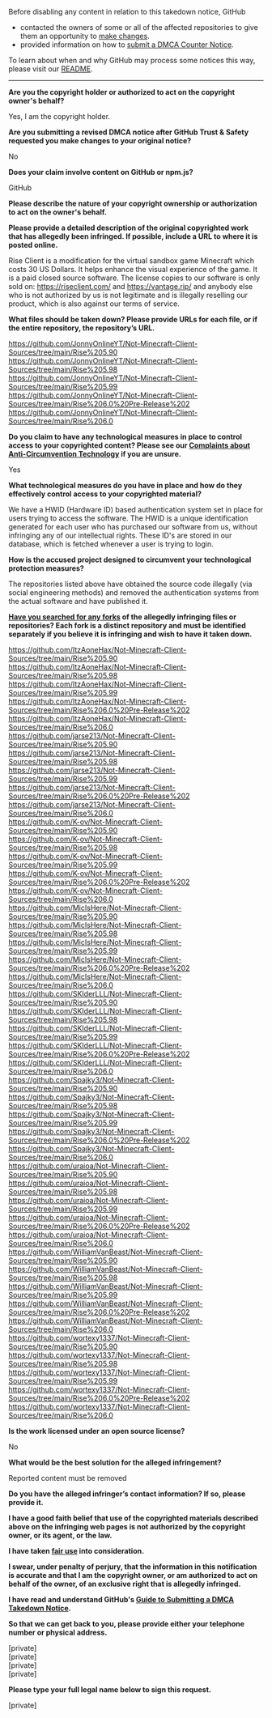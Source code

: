 Before disabling any content in relation to this takedown notice, GitHub
- contacted the owners of some or all of the affected repositories to give them an opportunity to [make changes](https://docs.github.com/en/github/site-policy/dmca-takedown-policy#a-how-does-this-actually-work).
- provided information on how to [submit a DMCA Counter Notice](https://docs.github.com/en/articles/guide-to-submitting-a-dmca-counter-notice).

To learn about when and why GitHub may process some notices this way, please visit our [README](https://github.com/github/dmca/blob/master/README.md#anatomy-of-a-takedown-notice).

---

**Are you the copyright holder or authorized to act on the copyright owner's behalf?**  
  
Yes, I am the copyright holder.  
  
**Are you submitting a revised DMCA notice after GitHub Trust & Safety requested you make changes to your original notice?**  
  
No  
  
**Does your claim involve content on GitHub or npm.js?**  
  
GitHub  
  
**Please describe the nature of your copyright ownership or authorization to act on the owner's behalf.**  
  
**Please provide a detailed description of the original copyrighted work that has allegedly been infringed. If possible, include a URL to where it is posted online.**  
  
Rise Client is a modification for the virtual sandbox game Minecraft which costs 30 US Dollars. It helps enhance the visual experience of the game. It is a paid closed source software. The license copies to our software is only sold on: https://riseclient.com/ and https://vantage.rip/ and anybody else who is not authorized by us is not legitimate and is illegally reselling our product, which is also against our terms of service.  
  
**What files should be taken down? Please provide URLs for each file, or if the entire repository, the repository’s URL.**  
  
https://github.com/JonnyOnlineYT/Not-Minecraft-Client-Sources/tree/main/Rise%205.90  
https://github.com/JonnyOnlineYT/Not-Minecraft-Client-Sources/tree/main/Rise%205.98  
https://github.com/JonnyOnlineYT/Not-Minecraft-Client-Sources/tree/main/Rise%205.99  
https://github.com/JonnyOnlineYT/Not-Minecraft-Client-Sources/tree/main/Rise%206.0%20Pre-Release%202  
https://github.com/JonnyOnlineYT/Not-Minecraft-Client-Sources/tree/main/Rise%206.0  
  
**Do you claim to have any technological measures in place to control access to your copyrighted content? Please see our <a href="https://docs.github.com/articles/guide-to-submitting-a-dmca-takedown-notice#complaints-about-anti-circumvention-technology">Complaints about Anti-Circumvention Technology</a> if you are unsure.**  
  
Yes  
  
**What technological measures do you have in place and how do they effectively control access to your copyrighted material?**  
  
We have a HWID (Hardware ID) based authentication system set in place for users trying to access the software. The HWID is a unique identification generated for each user who has purchased our software from us, without infringing any of our intellectual rights. These ID's are stored in our database, which is fetched whenever a user is trying to login.  
  
**How is the accused project designed to circumvent your technological protection measures?**  
  
The repositories listed above have obtained the source code illegally (via social engineering methods) and removed the authentication systems from the actual software and have published it.  
  
**<a href="https://docs.github.com/articles/dmca-takedown-policy#b-what-about-forks-or-whats-a-fork">Have you searched for any forks</a> of the allegedly infringing files or repositories? Each fork is a distinct repository and must be identified separately if you believe it is infringing and wish to have it taken down.**  
  
https://github.com/ItzAoneHax/Not-Minecraft-Client-Sources/tree/main/Rise%205.90  
https://github.com/ItzAoneHax/Not-Minecraft-Client-Sources/tree/main/Rise%205.98  
https://github.com/ItzAoneHax/Not-Minecraft-Client-Sources/tree/main/Rise%205.99  
https://github.com/ItzAoneHax/Not-Minecraft-Client-Sources/tree/main/Rise%206.0%20Pre-Release%202  
https://github.com/ItzAoneHax/Not-Minecraft-Client-Sources/tree/main/Rise%206.0  
https://github.com/jarse213/Not-Minecraft-Client-Sources/tree/main/Rise%205.90  
https://github.com/jarse213/Not-Minecraft-Client-Sources/tree/main/Rise%205.98  
https://github.com/jarse213/Not-Minecraft-Client-Sources/tree/main/Rise%205.99  
https://github.com/jarse213/Not-Minecraft-Client-Sources/tree/main/Rise%206.0%20Pre-Release%202  
https://github.com/jarse213/Not-Minecraft-Client-Sources/tree/main/Rise%206.0  
https://github.com/K-ov/Not-Minecraft-Client-Sources/tree/main/Rise%205.90  
https://github.com/K-ov/Not-Minecraft-Client-Sources/tree/main/Rise%205.98  
https://github.com/K-ov/Not-Minecraft-Client-Sources/tree/main/Rise%205.99  
https://github.com/K-ov/Not-Minecraft-Client-Sources/tree/main/Rise%206.0%20Pre-Release%202  
https://github.com/K-ov/Not-Minecraft-Client-Sources/tree/main/Rise%206.0  
https://github.com/MicIsHere/Not-Minecraft-Client-Sources/tree/main/Rise%205.90  
https://github.com/MicIsHere/Not-Minecraft-Client-Sources/tree/main/Rise%205.98  
https://github.com/MicIsHere/Not-Minecraft-Client-Sources/tree/main/Rise%205.99  
https://github.com/MicIsHere/Not-Minecraft-Client-Sources/tree/main/Rise%206.0%20Pre-Release%202  
https://github.com/MicIsHere/Not-Minecraft-Client-Sources/tree/main/Rise%206.0  
https://github.com/SKIderLLL/Not-Minecraft-Client-Sources/tree/main/Rise%205.90  
https://github.com/SKIderLLL/Not-Minecraft-Client-Sources/tree/main/Rise%205.98  
https://github.com/SKIderLLL/Not-Minecraft-Client-Sources/tree/main/Rise%205.99  
https://github.com/SKIderLLL/Not-Minecraft-Client-Sources/tree/main/Rise%206.0%20Pre-Release%202  
https://github.com/SKIderLLL/Not-Minecraft-Client-Sources/tree/main/Rise%206.0  
https://github.com/Spajky3/Not-Minecraft-Client-Sources/tree/main/Rise%205.90  
https://github.com/Spajky3/Not-Minecraft-Client-Sources/tree/main/Rise%205.98  
https://github.com/Spajky3/Not-Minecraft-Client-Sources/tree/main/Rise%205.99  
https://github.com/Spajky3/Not-Minecraft-Client-Sources/tree/main/Rise%206.0%20Pre-Release%202  
https://github.com/Spajky3/Not-Minecraft-Client-Sources/tree/main/Rise%206.0  
https://github.com/uraioa/Not-Minecraft-Client-Sources/tree/main/Rise%205.90  
https://github.com/uraioa/Not-Minecraft-Client-Sources/tree/main/Rise%205.98  
https://github.com/uraioa/Not-Minecraft-Client-Sources/tree/main/Rise%205.99  
https://github.com/uraioa/Not-Minecraft-Client-Sources/tree/main/Rise%206.0%20Pre-Release%202  
https://github.com/uraioa/Not-Minecraft-Client-Sources/tree/main/Rise%206.0  
https://github.com/WilliamVanBeast/Not-Minecraft-Client-Sources/tree/main/Rise%205.90  
https://github.com/WilliamVanBeast/Not-Minecraft-Client-Sources/tree/main/Rise%205.98  
https://github.com/WilliamVanBeast/Not-Minecraft-Client-Sources/tree/main/Rise%205.99  
https://github.com/WilliamVanBeast/Not-Minecraft-Client-Sources/tree/main/Rise%206.0%20Pre-Release%202  
https://github.com/WilliamVanBeast/Not-Minecraft-Client-Sources/tree/main/Rise%206.0  
https://github.com/wortexy1337/Not-Minecraft-Client-Sources/tree/main/Rise%205.90  
https://github.com/wortexy1337/Not-Minecraft-Client-Sources/tree/main/Rise%205.98  
https://github.com/wortexy1337/Not-Minecraft-Client-Sources/tree/main/Rise%205.99  
https://github.com/wortexy1337/Not-Minecraft-Client-Sources/tree/main/Rise%206.0%20Pre-Release%202  
https://github.com/wortexy1337/Not-Minecraft-Client-Sources/tree/main/Rise%206.0  
  
**Is the work licensed under an open source license?**  
  
No  
  
**What would be the best solution for the alleged infringement?**  
  
Reported content must be removed  
  
**Do you have the alleged infringer’s contact information? If so, please provide it.**  
  
**I have a good faith belief that use of the copyrighted materials described above on the infringing web pages is not authorized by the copyright owner, or its agent, or the law.**  
  
**I have taken <a href="https://www.lumendatabase.org/topics/22">fair use</a> into consideration.**  
  
**I swear, under penalty of perjury, that the information in this notification is accurate and that I am the copyright owner, or am authorized to act on behalf of the owner, of an exclusive right that is allegedly infringed.**  
  
**I have read and understand GitHub's <a href="https://docs.github.com/articles/guide-to-submitting-a-dmca-takedown-notice/">Guide to Submitting a DMCA Takedown Notice</a>.**  
  
**So that we can get back to you, please provide either your telephone number or physical address.**  
  
[private]  
[private]  
[private]   
[private]    
  
**Please type your full legal name below to sign this request.**  
  
[private]  
